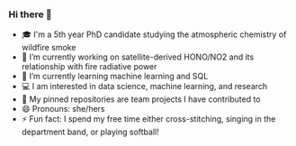 ### Hi there 👋

<!--
**cdfredrickson/cdfredrickson** is a ✨ _special_ ✨ repository because its `README.md` (this file) appears on your GitHub profile.

Here are some ideas to get you started:

- 🔭 I’m currently working on ...
- 🌱 I’m currently learning ...
- 👯 I’m looking to collaborate on ...
- 🤔 I’m looking for help with ...
- 💬 Ask me about ...
- 📫 How to reach me: ...
- 😄 Pronouns: ...
- ⚡ Fun fact: ...
-->

- 🎓 I'm a 5th year PhD candidate studying the atmospheric chemistry of wildfire smoke
- 🔭 I’m currently working on satellite-derived HONO/NO2 and its relationship with fire radiative power
- 🌱 I’m currently learning machine learning and SQL
- 💻 I am interested in data science, machine learning, and research
- 📌 My pinned repositories are team projects I have contributed to
- 😄 Pronouns: she/hers
- ⚡ Fun fact: I spend my free time either cross-stitching, singing in the department band, or playing softball!

